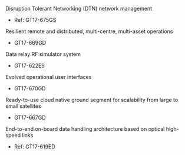
Disruption Tolerant Networking (DTN) network management 
- Ref: GT17-675GS

Resilient remote and distributed, multi-centre, multi-asset operations 
- GT17-669GD

Data relay RF simulator system
-  GT17-622ES

Evolved operational user interfaces
-  GT17-670GD

Ready-to-use cloud native ground segment for scalability from large to small satellites 
- GT17-667GD

End-to-end on-board data handling architecture based on optical high-speed links
- Ref: GT17-619ED
